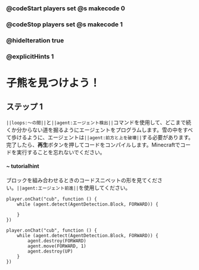 ### @codeStart players set @s makecode 0
### @codeStop players set @s makecode 1

### @hideIteration true 
### @explicitHints 1


# 子熊を見つけよう！

## ステップ 1
``||loops:～の間||``と``||agent:エージェント検出||``コマンドを使用して、どこまで続くか分からない道を掘るようにエージェントをプログラムします。雪の中をすべて歩けるように、エージェントは``||agent:前方と上を破壊||``する必要があります。完了したら、**再生**ボタンを押してコードをコンパイルします。Minecraftでコードを実行することを忘れないでください。

#### ~ tutorialhint 
ブロックを組み合わせるときのコードスニペットの形を見てください。``||agent:エージェント前進||``を使用してください。

```template
player.onChat("cub", function () {
    while (agent.detect(AgentDetection.Block, FORWARD)) {
    	
    }
})
```

```ghost
player.onChat("cub", function () {
    while (agent.detect(AgentDetection.Block, FORWARD)) {
        agent.destroy(FORWARD)
        agent.move(FORWARD, 1)
        agent.destroy(UP)
    }
})

``` 
